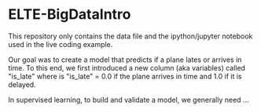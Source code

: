 # ELTE-BigDataIntro

This repository only contains the data file and the ipython/jupyter notebook used in the live coding example.


Our goal was to create a model that predicts if a plane lates or arrives in time.
To this end, we first introduced a new column (aka variables) called "is_late" where is "is_late" = 0.0 if the plane arrives in time and 1.0 if it is delayed.

In supervised learning, to build and validate a model, we generally need ...
